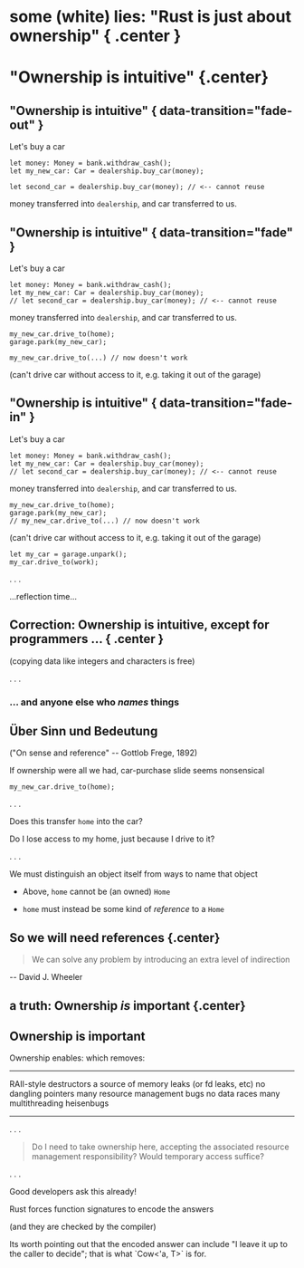 # some (white) lies: "Rust is just about ownership" { .center }

# "Ownership is intuitive" {.center}

## "Ownership is intuitive"  { data-transition="fade-out" }

Let's buy a car

``` {.rust}
let money: Money = bank.withdraw_cash();
let my_new_car: Car = dealership.buy_car(money);
```

``` {.rust .compile_error}
let second_car = dealership.buy_car(money); // <-- cannot reuse
```

money transferred into `dealership`,
and car transferred to us.

## "Ownership is intuitive"  { data-transition="fade" }

Let's buy a car

``` {.rust}
let money: Money = bank.withdraw_cash();
let my_new_car: Car = dealership.buy_car(money);
// let second_car = dealership.buy_car(money); // <-- cannot reuse
```

money transferred into `dealership`,
and car transferred to us.


``` {.rust}
my_new_car.drive_to(home);
garage.park(my_new_car);
```

``` {.rust .compile_error}
my_new_car.drive_to(...) // now doesn't work
```

(can't drive car without access to it, e.g. taking it
out of the garage)

## "Ownership is intuitive"  { data-transition="fade-in" }

Let's buy a car

``` {.rust}
let money: Money = bank.withdraw_cash();
let my_new_car: Car = dealership.buy_car(money);
// let second_car = dealership.buy_car(money); // <-- cannot reuse
```

money transferred into `dealership`,
and car transferred to us.


``` {.rust}
my_new_car.drive_to(home);
garage.park(my_new_car);
// my_new_car.drive_to(...) // now doesn't work
```

(can't drive car without access to it, e.g. taking it
out of the garage)

``` {.rust}
let my_car = garage.unpark();
my_car.drive_to(work);
```

. . .

...reflection time...


## Correction: Ownership is intuitive, except for programmers ...  { .center }

(copying data like integers and characters is free)

. . .

### ... and anyone else who *names* things

## Über Sinn und Bedeutung

("On sense and reference" -- Gottlob Frege, 1892)

If ownership were all we had, car-purchase slide seems nonsensical

``` {.rust}
my_new_car.drive_to(home);
```

. . .

Does this transfer `home` into the car?

Do I lose access to my home, just because I drive to it?

. . .

We must distinguish an object itself from ways to name that object

 * Above, `home` cannot be (an owned) `Home`

 * `home` must instead be some kind of *reference* to a `Home`

## So we will need references {.center}

> We can solve any problem by introducing an extra level of indirection

-- David J. Wheeler

## a truth: Ownership *is* important {.center}

## Ownership is important

Ownership enables:       which removes:
----------------------   -------------------------------------------
RAII-style destructors   a source of memory leaks (or fd leaks, etc)
no dangling pointers     many resource management bugs
no data races            many multithreading heisenbugs
----------------------   -------------------------------------------

. . .

> Do I need to take ownership here, accepting the associated
> resource management responsibility? Would temporary
> access suffice?

. . .

Good developers ask this already!

Rust forces function signatures to encode the answers

(and they are checked by the compiler)

<div class="notes">
Its worth pointing out that the encoded answer can
include "I leave it up to the caller to decide";
that is what `Cow<'a, T>` is for.
</div>
